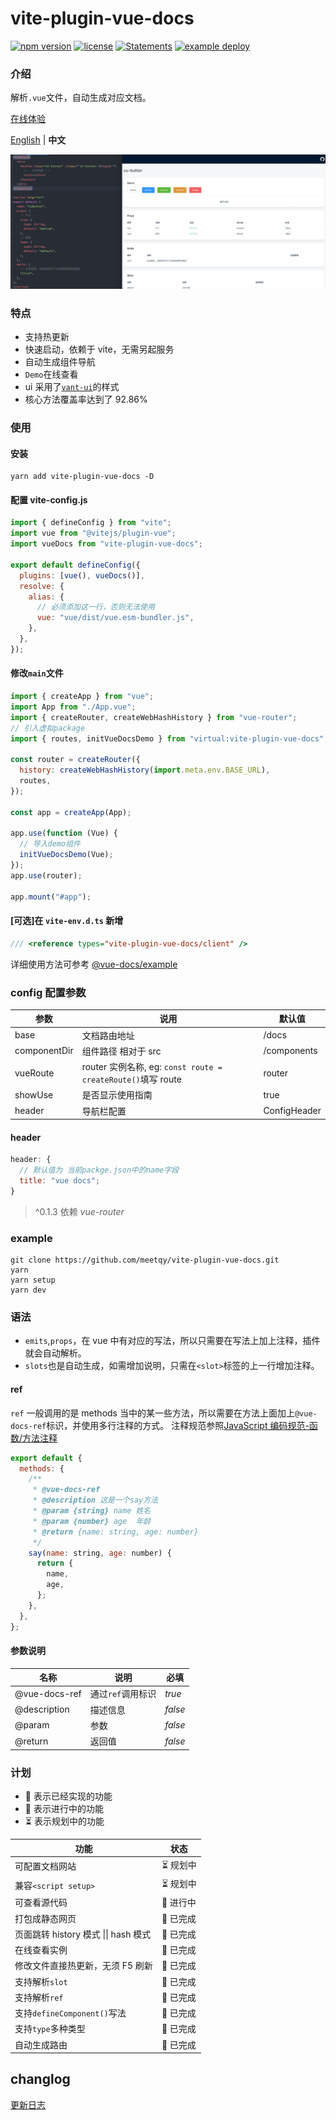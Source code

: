 # vite-plugin-vue-docs

<p class="card-version">
  <a
    href="https://www.npmjs.com/package/vite-plugin-vue-docs"
    target="_blank"
    ><img
      src="https://img.shields.io/npm/v/vite-plugin-vue-docs"
      alt="npm version"
  /></a>
  <a href="javascript:"
    ><img
      src="https://img.shields.io/npm/l/vite-plugin-vue-docs"
      alt="license"
  /></a>
  <a href="javascript:"
    ><img
      src="https://img.shields.io/badge/statements-79.66%25-red.svg"
      alt="Statements"
  /></a>
  <a
    href="https://meetqy.github.io/vite-plugin-vue-docs/#/docs"
    target="_blank"
    ><img
      src="https://github.com/meetqy/vite-plugin-vue-docs/actions/workflows/deploy.yml/badge.svg"
      alt="example deploy"
  /></a>
</p>

### 介绍
解析`.vue`文件，自动生成对应文档。

<a href='https://meetqy.github.io/vite-plugin-vue-docs/#/docs' traget='_blank'>在线体验</a>

[English](./README.md) | **中文**

![preview](./preview.png)

### 特点

- 支持热更新
- 快速启动，依赖于 vite，无需另起服务
- 自动生成组件导航
- `Demo`在线查看
- ui 采用了<a href='https://youzan.github.io/vant-weapp/#/home'>`vant-ui`</a>的样式
- 核心方法覆盖率达到了 92.86%

### 使用

#### 安装

```shell
yarn add vite-plugin-vue-docs -D
```

#### 配置 vite-config.js

```js
import { defineConfig } from "vite";
import vue from "@vitejs/plugin-vue";
import vueDocs from "vite-plugin-vue-docs";

export default defineConfig({
  plugins: [vue(), vueDocs()],
  resolve: {
    alias: {
      // 必须添加这一行，否则无法使用
      vue: "vue/dist/vue.esm-bundler.js",
    },
  },
});
```

#### 修改`main`文件

```js
import { createApp } from "vue";
import App from "./App.vue";
import { createRouter, createWebHashHistory } from "vue-router";
// 引入虚拟package
import { routes, initVueDocsDemo } from "virtual:vite-plugin-vue-docs";

const router = createRouter({
  history: createWebHashHistory(import.meta.env.BASE_URL),
  routes,
});

const app = createApp(App);

app.use(function (Vue) {
  // 导入demo组件
  initVueDocsDemo(Vue);
});
app.use(router);

app.mount("#app");
```

#### \[可选\]在 `vite-env.d.ts` 新增

``` js
/// <reference types="vite-plugin-vue-docs/client" />
```

详细使用方法可参考 [@vue-docs/example](./packages/example/README.md)

### config 配置参数

| 参数         | 说用                                                         | 默认值       |
| ------------ | ------------------------------------------------------------ | ------------ |
| base         | 文档路由地址                                                 | \/docs       |
| componentDir | 组件路径 相对于 src                                          | \/components |
| vueRoute     | router 实例名称, eg: `const route = createRoute()`填写 route | router       |
| showUse      | 是否显示使用指南                                             | true         |
| header       | 导航栏配置                                                   | ConfigHeader |

#### header

```js
header: {
  // 默认值为 当前packge.json中的name字段
  title: "vue docs";
}
```

> ^0.1.3 依赖 _vue-router_

### example

```shell
git clone https://github.com/meetqy/vite-plugin-vue-docs.git
yarn
yarn setup
yarn dev
```

### 语法

- `emits`,`props`，在 vue 中有对应的写法，所以只需要在写法上加上注释，插件就会自动解析。
- `slots`也是自动生成，如需增加说明，只需在`<slot>`标签的上一行增加注释。

#### ref

`ref` 一般调用的是 methods 当中的某一些方法，所以需要在方法上面加上`@vue-docs-ref`标识，并使用多行注释的方式。
注释规范参照[JavaScript 编码规范-函数/方法注释](http://itmyhome.com/js/han_6570_fang_fa_zhu_shi.html)

```js
export default {
  methods: {
    /**
     * @vue-docs-ref
     * @description 这是一个say方法
     * @param {string} name 姓名
     * @param {number} age  年龄
     * @return {name: string, age: number}
     */
    say(name: string, age: number) {
      return {
        name,
        age,
      };
    },
  },
};
```

#### 参数说明

| 名称          | 说明              | 必填    |
| ------------- | ----------------- | ------- |
| @vue-docs-ref | 通过`ref`调用标识 | _true_  |
| @description  | 描述信息          | _false_ |
| @param        | 参数              | _false_ |
| @return       | 返回值            | _false_ |

### 计划

- 🚀 表示已经实现的功能
- 👷 表示进行中的功能
- ⏳ 表示规划中的功能

| 功能                                         | 状态      |
| -------------------------------------------- | --------- |
| 可配置文档网站                               | ⏳ 规划中 |
| 兼容`<script setup>`                         | ⏳ 规划中 |
| 可查看源代码                                 | 👷 进行中 |
| 打包成静态网页                               | 🚀 已完成 |
| 页面跳转 history 模式 &#124;&#124; hash 模式 | 🚀 已完成 |
| 在线查看实例                                 | 🚀 已完成 |
| 修改文件直接热更新，无须 F5 刷新             | 🚀 已完成 |
| 支持解析`slot`                               | 🚀 已完成 |
| 支持解析`ref`                                | 🚀 已完成 |
| 支持`defineComponent()`写法                  | 🚀 已完成 |
| 支持`type`多种类型                           | 🚀 已完成 |
| 自动生成路由                                 | 🚀 已完成 |

## changlog

[更新日志](https://meetqy.github.io/vite-plugin-vue-docs/#/docs/changelog)
